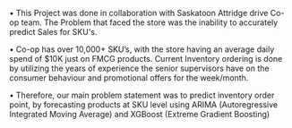 •	This Project was done in collaboration with Saskatoon Attridge drive Co-op team. The Problem that faced the store was the inability to accurately predict Sales for SKU's.

•	Co-op has over 10,000+ SKU’s, with the store having an average daily spend of $10K just on FMCG products. Current Inventory ordering is done by utilizing the years of experience the senior supervisors have on the consumer behaviour and promotional offers for the week/month.

•	Therefore, our main problem statement was to predict inventory order point, by forecasting products at SKU level using ARIMA (Autoregressive Integrated Moving Average) and XGBoost (Extreme Gradient Boosting)
